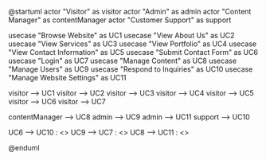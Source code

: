 @startuml
actor "Visitor" as visitor
actor "Admin" as admin
actor "Content Manager" as contentManager
actor "Customer Support" as support

usecase "Browse Website" as UC1
usecase "View About Us" as UC2
usecase "View Services" as UC3
usecase "View Portfolio" as UC4
usecase "View Contact Information" as UC5
usecase "Submit Contact Form" as UC6
usecase "Login" as UC7
usecase "Manage Content" as UC8
usecase "Manage Users" as UC9
usecase "Respond to Inquiries" as UC10
usecase "Manage Website Settings" as UC11

visitor --> UC1
visitor --> UC2
visitor --> UC3
visitor --> UC4
visitor --> UC5
visitor --> UC6
visitor --> UC7

contentManager --> UC8
admin --> UC9
admin --> UC11
support --> UC10

UC6 --> UC10 : <<includes>>
UC9 --> UC7 : <<extends>>
UC8 --> UC11 : <<includes>>

@enduml
